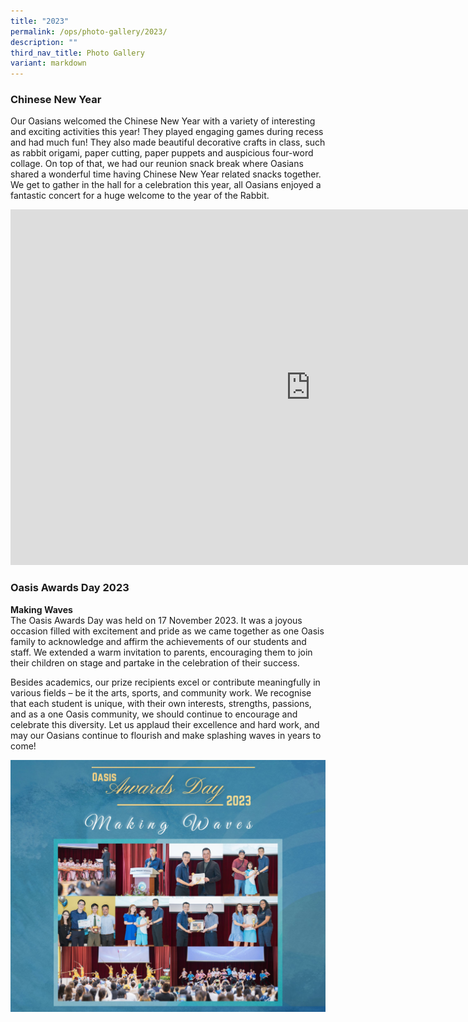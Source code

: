 ```yaml
---
title: "2023"
permalink: /ops/photo-gallery/2023/
description: ""
third_nav_title: Photo Gallery
variant: markdown
---
```

### Chinese New Year

Our Oasians welcomed the Chinese New Year with a variety of interesting and exciting activities this year! They played engaging games during recess and had much fun! They also made beautiful decorative crafts in class, such as rabbit origami, paper cutting, paper puppets and auspicious four-word collage. On top of that, we had our reunion snack break where Oasians shared a wonderful time having Chinese New Year related snacks together. We get to gather in the hall for a celebration this year, all Oasians enjoyed a fantastic concert for a huge welcome to the year of the Rabbit.

<iframe allowfullscreen="true" height="569" width="960" frameborder="0" src="https://docs.google.com/presentation/d/e/2PACX-1vS_czPtEpst-OIxYocq5i4sc5oTc2un0fTDiHGpnOeqU74cvWROxcsx0qYQUvqLQYxQJD6nE4ZriBB4/embed?start=true&amp;loop=true&amp;delayms=3000"></iframe>

### Oasis Awards Day 2023

**Making Waves**<br>
The Oasis Awards Day was held on 17 November 2023. It was a joyous occasion filled with excitement and pride as we came together as one Oasis family to acknowledge and affirm the achievements of our students and staff. We extended a warm invitation to parents, encouraging them to join their children on stage and partake in the celebration of their success.

Besides academics, our prize recipients excel or contribute meaningfully in various fields – be it the arts, sports, and community work. We recognise that each student is unique, with their own interests, strengths, passions, and as a one Oasis community, we should continue to encourage and celebrate this diversity. Let us applaud their excellence and hard work, and may our Oasians continue to flourish and make splashing waves in years to come!

![](/images/awardsday2023.jpg)